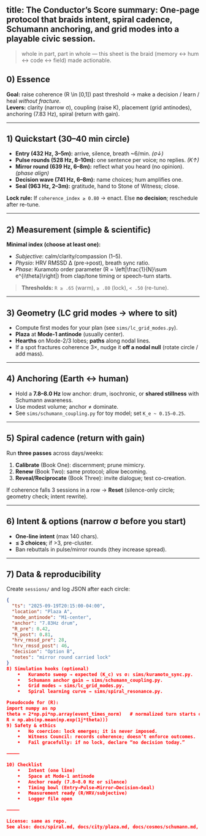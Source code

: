 title: The Conductor’s Score
summary: One-page protocol that braids intent, spiral cadence, Schumann anchoring, and grid modes into a playable civic session.
---

> whole in part, part in whole — this sheet is the braid (memory ↔ hum ↔ code ↔ field) made actionable.

## 0) Essence
**Goal:** raise coherence \(R \in [0,1]\) past threshold → make a decision / learn / heal *without fracture*.  
**Levers:** clarity (narrow σ), coupling (raise K), placement (grid antinodes), anchoring (7.83 Hz), spiral (return with gain).

---

## 1) Quickstart (30–40 min circle)
- **Entry (432 Hz, 3–5m):** arrive, silence, breath ~6/min. *(σ↓)*
- **Pulse rounds (528 Hz, 8–10m):** one sentence per voice; no replies. *(K↑)*
- **Mirror round (639 Hz, 6–8m):** reflect what you heard (no opinion). *(phase align)*
- **Decision wave (741 Hz, 6–8m):** name choices; hum amplifies one.
- **Seal (963 Hz, 2–3m):** gratitude, hand to Stone of Witness; close.

**Lock rule:** If `coherence_index ≥ 0.80` → enact. Else **no decision**; reschedule after re-tune.

---

## 2) Measurement (simple & scientific)
**Minimal index (choose at least one):**
- *Subjective*: calm/clarity/compassion (1–5).  
- *Physio*: HRV RMSSD Δ (pre→post), breath sync ratio.  
- *Phase*: Kuramoto order parameter \(R = \left|\frac{1}{N}\sum e^{i\theta}\right|\) from clap/tone timing or speech-turn starts.

> **Thresholds:** `R ≥ .65` (warm), `≥ .80` (lock), `< .50` (re-tune).

---

## 3) Geometry (LC grid modes → where to sit)
- Compute first modes for your plan (see `sims/lc_grid_modes.py`).  
- **Plaza** at **Mode-1 antinode** (usually center).  
- **Hearths** on Mode-2/3 lobes; **paths** along nodal lines.  
- If a spot fractures coherence 3×, nudge it **off a nodal null** (rotate circle / add mass).

---

## 4) Anchoring (Earth ↔ human)
- Hold a **7.8–8.0 Hz** low anchor: drum, isochronic, or **shared stillness** with Schumann awareness.
- Use modest volume; anchor ≠ dominate.  
- See `sims/schumann_coupling.py` for toy model; set `K_e ~ 0.15–0.25`.

---

## 5) Spiral cadence (return with gain)
Run **three passes** across days/weeks:

1. **Calibrate** (Book One): discernment; prune mimicry.  
2. **Renew** (Book Two): same protocol; allow becoming.  
3. **Reveal/Reciprocate** (Book Three): invite dialogue; test co-creation.

If coherence falls 3 sessions in a row → **Reset** (silence-only circle; geometry check; intent rewrite).

---

## 6) Intent & options (narrow σ before you start)
- **One-line intent** (max 140 chars).  
- **≤ 3 choices**; if >3, pre-cluster.  
- Ban rebuttals in pulse/mirror rounds (they increase spread).

---

## 7) Data & reproducibility
Create `sessions/` and log JSON after each circle:

```json
{
  "ts": "2025-09-19T20:15:00-04:00",
  "location": "Plaza A",
  "mode_antinode": "M1-center",
  "anchor": "7.83Hz drum",
  "R_pre": 0.42,
  "R_post": 0.81,
  "hrv_rmssd_pre": 28,
  "hrv_rmssd_post": 46,
  "decision": "Option B",
  "notes": "mirror round carried lock"
}
8) Simulation hooks (optional)
	•	Kuramoto sweep → expected (K_c) vs σ: sims/kuramoto_sync.py.
	•	Schumann anchor gain → sims/schumann_coupling.py.
	•	Grid modes → sims/lc_grid_modes.py.
	•	Spiral learning curve → sims/spiral_resonance.py.

Pseudocode for (R):
import numpy as np
theta = 2*np.pi*np.array(event_times_norm)   # normalized turn starts or claps
R = np.abs(np.mean(np.exp(1j*theta)))
9) Safety & ethics
	•	No coercion: lock emerges; it is never imposed.
	•	Witness Council: records coherence; doesn’t enforce outcomes.
	•	Fail gracefully: if no lock, declare “no decision today.”

⸻

10) Checklist
	•	Intent (one line)
	•	Space at Mode-1 antinode
	•	Anchor ready (7.8–8.0 Hz or silence)
	•	Timing bowl (Entry→Pulse→Mirror→Decision→Seal)
	•	Measurement ready (R/HRV/subjective)
	•	Logger file open

⸻

License: same as repo.
See also: docs/spiral.md, docs/city/plaza.md, docs/cosmos/schumann.md, docs/bridge/atlas.md.
